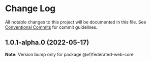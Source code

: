# Change Log

All notable changes to this project will be documented in this file.
See [Conventional Commits](https://conventionalcommits.org) for commit guidelines.

## 1.0.1-alpha.0 (2022-05-17)

**Note:** Version bump only for package @vf/federated-web-core
